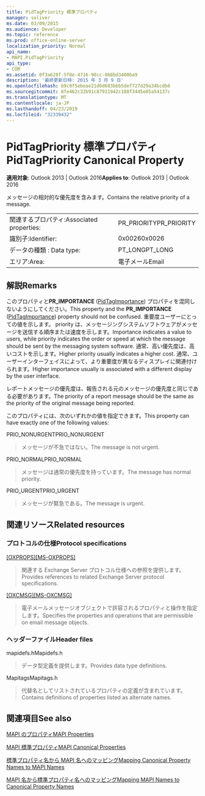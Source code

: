 ```yaml
---
title: PidTagPriority 標準プロパティ
manager: soliver
ms.date: 03/09/2015
ms.audience: Developer
ms.topic: reference
ms.prod: office-online-server
localization_priority: Normal
api_name:
- MAPI.PidTagPriority
api_type:
- COM
ms.assetid: 0f3a628f-5f8e-4716-98cc-868bd3400ba9
description: '最終更新日時: 2015 年 3 月 9 日'
ms.openlocfilehash: b9c0f5ebeae21d6d683bbb5def727d29a34bcdb6
ms.sourcegitcommit: 8fe462c32b91c87911942c188f3445e85a54137c
ms.translationtype: MT
ms.contentlocale: ja-JP
ms.lasthandoff: 04/23/2019
ms.locfileid: "32339432"
---
```

# <a name="pidtagpriority-canonical-property"></a><span data-ttu-id="2b6d2-103">PidTagPriority 標準プロパティ</span><span class="sxs-lookup"><span data-stu-id="2b6d2-103">PidTagPriority Canonical Property</span></span>

  
  
<span data-ttu-id="2b6d2-104">**適用対象**: Outlook 2013 | Outlook 2016</span><span class="sxs-lookup"><span data-stu-id="2b6d2-104">**Applies to**: Outlook 2013 | Outlook 2016</span></span> 
  
<span data-ttu-id="2b6d2-105">メッセージの相対的な優先度を含みます。</span><span class="sxs-lookup"><span data-stu-id="2b6d2-105">Contains the relative priority of a message.</span></span>
  
|||
|:-----|:-----|
|<span data-ttu-id="2b6d2-106">関連するプロパティ:</span><span class="sxs-lookup"><span data-stu-id="2b6d2-106">Associated properties:</span></span>  <br/> |<span data-ttu-id="2b6d2-107">PR_PRIORITY</span><span class="sxs-lookup"><span data-stu-id="2b6d2-107">PR_PRIORITY</span></span>  <br/> |
|<span data-ttu-id="2b6d2-108">識別子:</span><span class="sxs-lookup"><span data-stu-id="2b6d2-108">Identifier:</span></span>  <br/> |<span data-ttu-id="2b6d2-109">0x0026</span><span class="sxs-lookup"><span data-stu-id="2b6d2-109">0x0026</span></span>  <br/> |
|<span data-ttu-id="2b6d2-110">データの種類 : </span><span class="sxs-lookup"><span data-stu-id="2b6d2-110">Data type:</span></span>  <br/> |<span data-ttu-id="2b6d2-111">PT_LONG</span><span class="sxs-lookup"><span data-stu-id="2b6d2-111">PT_LONG</span></span>  <br/> |
|<span data-ttu-id="2b6d2-112">エリア:</span><span class="sxs-lookup"><span data-stu-id="2b6d2-112">Area:</span></span>  <br/> |<span data-ttu-id="2b6d2-113">電子メール</span><span class="sxs-lookup"><span data-stu-id="2b6d2-113">Email</span></span>  <br/> |
   
## <a name="remarks"></a><span data-ttu-id="2b6d2-114">解説</span><span class="sxs-lookup"><span data-stu-id="2b6d2-114">Remarks</span></span>

<span data-ttu-id="2b6d2-115">このプロパティと**PR_IMPORTANCE** ([PidTagImportance](pidtagimportance-canonical-property.md)) プロパティを混同しないようにしてください。</span><span class="sxs-lookup"><span data-stu-id="2b6d2-115">This property and the **PR_IMPORTANCE** ([PidTagImportance](pidtagimportance-canonical-property.md)) property should not be confused.</span></span> <span data-ttu-id="2b6d2-116">重要度ユーザーにとっての値を示します。 priority は、メッセージングシステムソフトウェアがメッセージを送信する順序または速度を示します。</span><span class="sxs-lookup"><span data-stu-id="2b6d2-116">Importance indicates a value to users, while priority indicates the order or speed at which the message should be sent by the messaging system software.</span></span> <span data-ttu-id="2b6d2-117">通常、高い優先度は、高いコストを示します。</span><span class="sxs-lookup"><span data-stu-id="2b6d2-117">Higher priority usually indicates a higher cost.</span></span> <span data-ttu-id="2b6d2-118">通常、ユーザーインターフェイスによって、より重要度が異なるディスプレイに関連付けられます。</span><span class="sxs-lookup"><span data-stu-id="2b6d2-118">Higher importance usually is associated with a different display by the user interface.</span></span>
  
<span data-ttu-id="2b6d2-119">レポートメッセージの優先度は、報告される元のメッセージの優先度と同じである必要があります。</span><span class="sxs-lookup"><span data-stu-id="2b6d2-119">The priority of a report message should be the same as the priority of the original message being reported.</span></span>
  
<span data-ttu-id="2b6d2-120">このプロパティには、次のいずれかの値を指定できます。</span><span class="sxs-lookup"><span data-stu-id="2b6d2-120">This property can have exactly one of the following values:</span></span>
  
<span data-ttu-id="2b6d2-121">PRIO_NONURGENT</span><span class="sxs-lookup"><span data-stu-id="2b6d2-121">PRIO_NONURGENT</span></span> 
  
> <span data-ttu-id="2b6d2-122">メッセージが不急ではない。</span><span class="sxs-lookup"><span data-stu-id="2b6d2-122">The message is not urgent.</span></span>
    
<span data-ttu-id="2b6d2-123">PRIO_NORMAL</span><span class="sxs-lookup"><span data-stu-id="2b6d2-123">PRIO_NORMAL</span></span> 
  
> <span data-ttu-id="2b6d2-124">メッセージは通常の優先度を持っています。</span><span class="sxs-lookup"><span data-stu-id="2b6d2-124">The message has normal priority.</span></span>
    
<span data-ttu-id="2b6d2-125">PRIO_URGENT</span><span class="sxs-lookup"><span data-stu-id="2b6d2-125">PRIO_URGENT</span></span> 
  
> <span data-ttu-id="2b6d2-126">メッセージが緊急である。</span><span class="sxs-lookup"><span data-stu-id="2b6d2-126">The message is urgent.</span></span>
    
## <a name="related-resources"></a><span data-ttu-id="2b6d2-127">関連リソース</span><span class="sxs-lookup"><span data-stu-id="2b6d2-127">Related resources</span></span>

### <a name="protocol-specifications"></a><span data-ttu-id="2b6d2-128">プロトコルの仕様</span><span class="sxs-lookup"><span data-stu-id="2b6d2-128">Protocol specifications</span></span>

<span data-ttu-id="2b6d2-129">[[OXPROPS]](https://msdn.microsoft.com/library/f6ab1613-aefe-447d-a49c-18217230b148%28Office.15%29.aspx)</span><span class="sxs-lookup"><span data-stu-id="2b6d2-129">[[MS-OXPROPS]](https://msdn.microsoft.com/library/f6ab1613-aefe-447d-a49c-18217230b148%28Office.15%29.aspx)</span></span>
  
> <span data-ttu-id="2b6d2-130">関連する Exchange Server プロトコル仕様への参照を提供します。</span><span class="sxs-lookup"><span data-stu-id="2b6d2-130">Provides references to related Exchange Server protocol specifications.</span></span>
    
<span data-ttu-id="2b6d2-131">[[OXCMSG]](https://msdn.microsoft.com/library/7fd7ec40-deec-4c06-9493-1bc06b349682%28Office.15%29.aspx)</span><span class="sxs-lookup"><span data-stu-id="2b6d2-131">[[MS-OXCMSG]](https://msdn.microsoft.com/library/7fd7ec40-deec-4c06-9493-1bc06b349682%28Office.15%29.aspx)</span></span>
  
> <span data-ttu-id="2b6d2-132">電子メールメッセージオブジェクトで許容されるプロパティと操作を指定します。</span><span class="sxs-lookup"><span data-stu-id="2b6d2-132">Specifies the properties and operations that are permissible on email message objects.</span></span>
    
### <a name="header-files"></a><span data-ttu-id="2b6d2-133">ヘッダーファイル</span><span class="sxs-lookup"><span data-stu-id="2b6d2-133">Header files</span></span>

<span data-ttu-id="2b6d2-134">mapidefs.h</span><span class="sxs-lookup"><span data-stu-id="2b6d2-134">Mapidefs.h</span></span>
  
> <span data-ttu-id="2b6d2-135">データ型定義を提供します。</span><span class="sxs-lookup"><span data-stu-id="2b6d2-135">Provides data type definitions.</span></span>
    
<span data-ttu-id="2b6d2-136">Mapitags</span><span class="sxs-lookup"><span data-stu-id="2b6d2-136">Mapitags.h</span></span>
  
> <span data-ttu-id="2b6d2-137">代替名としてリストされているプロパティの定義が含まれています。</span><span class="sxs-lookup"><span data-stu-id="2b6d2-137">Contains definitions of properties listed as alternate names.</span></span>
    
## <a name="see-also"></a><span data-ttu-id="2b6d2-138">関連項目</span><span class="sxs-lookup"><span data-stu-id="2b6d2-138">See also</span></span>



[<span data-ttu-id="2b6d2-139">MAPI のプロパティ</span><span class="sxs-lookup"><span data-stu-id="2b6d2-139">MAPI Properties</span></span>](mapi-properties.md)
  
[<span data-ttu-id="2b6d2-140">MAPI 標準プロパティ</span><span class="sxs-lookup"><span data-stu-id="2b6d2-140">MAPI Canonical Properties</span></span>](mapi-canonical-properties.md)
  
[<span data-ttu-id="2b6d2-141">標準プロパティ名から MAPI 名へのマッピング</span><span class="sxs-lookup"><span data-stu-id="2b6d2-141">Mapping Canonical Property Names to MAPI Names</span></span>](mapping-canonical-property-names-to-mapi-names.md)
  
[<span data-ttu-id="2b6d2-142">MAPI 名から標準プロパティ名へのマッピング</span><span class="sxs-lookup"><span data-stu-id="2b6d2-142">Mapping MAPI Names to Canonical Property Names</span></span>](mapping-mapi-names-to-canonical-property-names.md)

